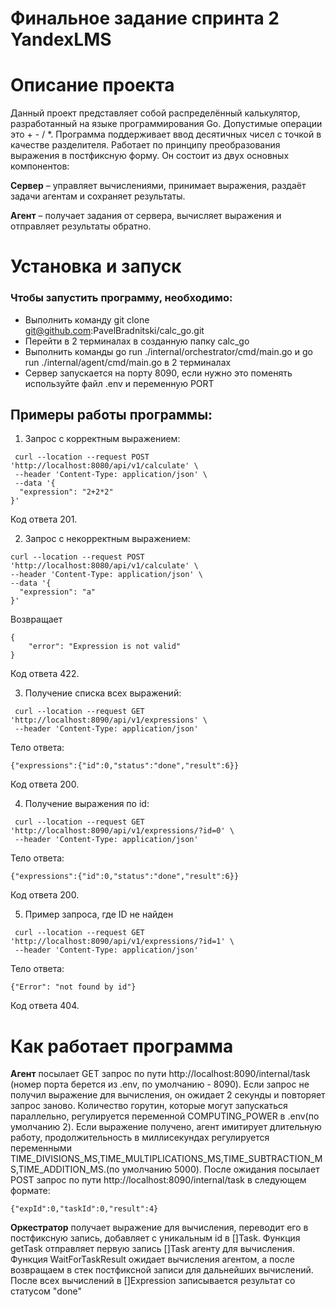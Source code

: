 # Финальное задание спринта 2 YandexLMS
# Описание проекта
Данный проект представляет собой распределённый калькулятор, разработанный на языке программирования Go. Допустимые операции это + - / *.
Программа поддерживает ввод десятичных чисел с точкой в качестве разделителя. Работает по принципу преобразования выражения в постфиксную форму.
Он состоит из двух основных компонентов:

**Сервер** – управляет вычислениями, принимает выражения, раздаёт задачи агентам и сохраняет результаты.

**Агент** – получает задания от сервера, вычисляет выражения и отправляет результаты обратно.

# Установка и запуск

### Чтобы запустить программу, необходимо:
- Выполнить команду git clone git@github.com:PavelBradnitski/calc_go.git
- Перейти в 2 терминалах в созданную папку calc_go
- Выполнить команды go run ./internal/orchestrator/cmd/main.go и go run ./internal/agent/cmd/main.go в 2 терминалах
- Сервер запускается на порту 8090, если нужно это поменять используйте файл .env и переменную PORT

## Примеры работы программы:
1) Запрос с корректным выражением:
```
 curl --location --request POST 'http://localhost:8080/api/v1/calculate' \
 --header 'Content-Type: application/json' \
 --data '{
  "expression": "2+2*2"
}'
```
Код ответа 201.

2) Запрос с некорректным выражением:
```
curl --location --request POST 'http://localhost:8080/api/v1/calculate' \
--header 'Content-Type: application/json' \
--data '{
  "expression": "a"
}'
```
Возвращает 
```
{
    "error": "Expression is not valid"
} 
```
Код ответа 422.

3) Получение списка всех выражений: 
```
 curl --location --request GET 'http://localhost:8090/api/v1/expressions' \
 --header 'Content-Type: application/json'
```

Тело ответа:
```
{"expressions":{"id":0,"status":"done","result":6}}
```
Код ответа 200.

4) Получение выражения по id: 
```
 curl --location --request GET 'http://localhost:8090/api/v1/expressions/?id=0' \
 --header 'Content-Type: application/json'
```

Тело ответа:
```
{"expressions":{"id":0,"status":"done","result":6}}
```
Код ответа 200.

5) Пример запроса, где ID не найден
```
 curl --location --request GET 'http://localhost:8090/api/v1/expressions/?id=1' \ 
 --header 'Content-Type: application/json'
```

Тело ответа:
```
{"Error": "not found by id"}
```
Код ответа 404.

# Как работает программа
**Агент** посылает GET запрос по пути http://localhost:8090/internal/task (номер порта берется из .env, по умолчанию - 8090). 
Если запрос не получил выражение для вычисления, он ожидает 2 секунды и повторяет запрос заново. 
Количество горутин, которые могут запускаться параллельно, регулируется переменной COMPUTING_POWER в .env(по умолчанию 2).
Если выражение получено, агент имитирует длительную работу, продолжительность в миллисекундах регулируется переменными TIME_DIVISIONS_MS,TIME_MULTIPLICATIONS_MS,TIME_SUBTRACTION_MS,TIME_ADDITION_MS.(по умолчанию 5000).
После ожидания посылает POST запрос по пути http://localhost:8090/internal/task в следующем формате:
```
{"expId":0,"taskId":0,"result":4}
```

**Оркестратор** получает выражение для вычисления, переводит его в постфиксную запись, добавляет с уникальным id в []Task.
Функция getTask отправляет первую запись []Task агенту для вычисления.
Функция WaitForTaskResult ожидает вычисления агентом, а после возвращаем в стек постфиксной записи для дальнейших вычислений.
После всех вычислений в []Expression записывается результат со статусом "done"